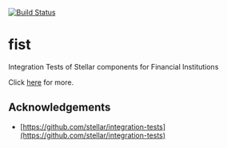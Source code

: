 [![Build Status](https://travis-ci.org/amissine/fist.svg?branch=master)](https://travis-ci.org/amissine/fist)

# fist
Integration Tests of Stellar components for Financial Institutions

Click [here](https://docs.google.com/document/d/116JqAEDHo_9XPBppxKcGsUnX8QFMBNgVB9ss9Xe8PU4) for more.

## Acknowledgements
- [https://github.com/stellar/integration-tests](https://github.com/stellar/integration-tests)
